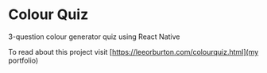 # Colour Quiz
3-question colour generator quiz using React Native

To read about this project visit [https://leeorburton.com/colourquiz.html](my portfolio)
